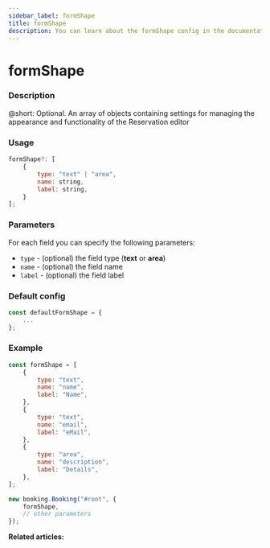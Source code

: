 ```yaml
---
sidebar_label: formShape
title: formShape
description: You can learn about the formShape config in the documentation of the DHTMLX JavaScript Booking library. Browse developer guides and API reference, try out code examples and live demos, and download a free 30-day evaluation version of DHTMLX Booking.
---
```


# formShape

### Description

@short: Optional. An array of objects containing settings for managing the appearance and functionality of the Reservation editor

### Usage

~~~jsx {}
formShape?: [
    {
        type: "text" | "area",
        name: string,
        label: string,
    }
];
~~~

### Parameters

For each field you can specify the following parameters:

- `type` - (optional) the field type (**text** or **area**)
- `name` - (optional) the field name
- `label` - (optional) the field label

### Default config

~~~jsx {}
const defaultFormShape = {
	...
};
~~~

### Example

~~~jsx {1-17,20}
const formShape = [
    {
        type: "text",
        name: "name",
        label: "Name",
    },
    {
        type: "text",
        name: "email",
        label: "eMail",
    },
    {
        type: "area",
        name: "description",
        label: "Details",
    },
];

new booking.Booking("#root", {
	formShape,
	// other parameters
});
~~~

**Related articles:**

